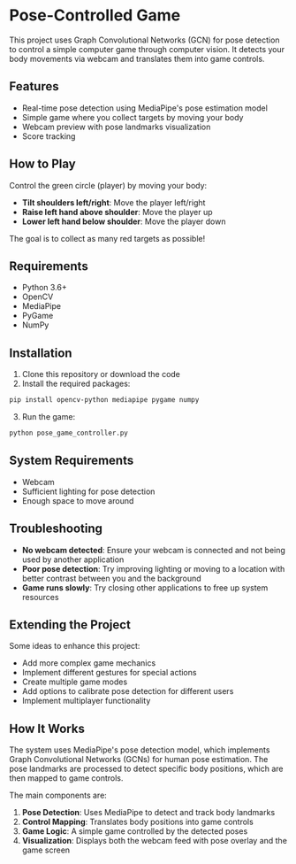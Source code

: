 # Pose-Controlled Game

This project uses Graph Convolutional Networks (GCN) for pose detection to control a simple computer game through computer vision. It detects your body movements via webcam and translates them into game controls.

## Features

- Real-time pose detection using MediaPipe's pose estimation model
- Simple game where you collect targets by moving your body
- Webcam preview with pose landmarks visualization
- Score tracking

## How to Play

Control the green circle (player) by moving your body:
- **Tilt shoulders left/right**: Move the player left/right
- **Raise left hand above shoulder**: Move the player up
- **Lower left hand below shoulder**: Move the player down

The goal is to collect as many red targets as possible!

## Requirements

- Python 3.6+
- OpenCV
- MediaPipe
- PyGame
- NumPy

## Installation

1. Clone this repository or download the code
2. Install the required packages:

```bash
pip install opencv-python mediapipe pygame numpy
```

3. Run the game:

```bash
python pose_game_controller.py
```

## System Requirements

- Webcam
- Sufficient lighting for pose detection
- Enough space to move around

## Troubleshooting

- **No webcam detected**: Ensure your webcam is connected and not being used by another application
- **Poor pose detection**: Try improving lighting or moving to a location with better contrast between you and the background
- **Game runs slowly**: Try closing other applications to free up system resources

## Extending the Project

Some ideas to enhance this project:
- Add more complex game mechanics
- Implement different gestures for special actions
- Create multiple game modes
- Add options to calibrate pose detection for different users
- Implement multiplayer functionality

## How It Works

The system uses MediaPipe's pose detection model, which implements Graph Convolutional Networks (GCNs) for human pose estimation. The pose landmarks are processed to detect specific body positions, which are then mapped to game controls.

The main components are:
1. **Pose Detection**: Uses MediaPipe to detect and track body landmarks
2. **Control Mapping**: Translates body positions into game controls
3. **Game Logic**: A simple game controlled by the detected poses
4. **Visualization**: Displays both the webcam feed with pose overlay and the game screen